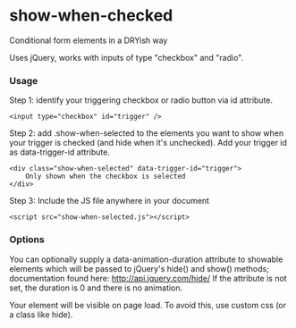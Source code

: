 show-when-checked
=================

Conditional form elements in a DRYish way

Uses jQuery, works with inputs of type "checkbox" and "radio".

### Usage

Step 1: identify your triggering checkbox or radio button via id attribute.

```
<input type="checkbox" id="trigger" />
```

Step 2: add .show-when-selected to the elements you want to show when your trigger is checked (and hide when it's unchecked). Add your trigger id as data-trigger-id attribute.

```
<div class="show-when-selected" data-trigger-id="trigger">
	Only shown when the checkbox is selected
</div>
```

Step 3: Include the JS file anywhere in your document

```
<script src="show-when-selected.js"></script>
```

### Options

You can optionally supply a data-animation-duration attribute to showable elements which will be passed to jQuery's hide() and show() methods; documentation found here: http://api.jquery.com/hide/ If the attribute is not set, the duration is 0 and there is no animation.

Your element will be visible on page load. To avoid this, use custom css (or a class like hide).

